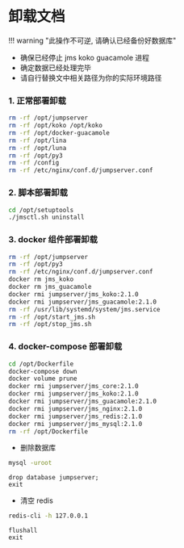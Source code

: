 # 卸载文档

!!! warning "此操作不可逆, 请确认已经备份好数据库"

- 确保已经停止 jms koko guacamole 进程
- 确定数据已经处理完毕
- 请自行替换文中相关路径为你的实际环境路径

### 1. 正常部署卸载

```sh
rm -rf /opt/jumpserver
rm -rf /opt/koko /opt/koko
rm -rf /opt/docker-guacamole
rm -rf /opt/lina
rm -rf /opt/luna
rm -rf /opt/py3
rm -rf /config
rm -rf /etc/nginx/conf.d/jumpserver.conf
```

### 2. 脚本部署卸载

```sh
cd /opt/setuptools
./jmsctl.sh uninstall
```

### 3. docker 组件部署卸载

```sh
rm -rf /opt/jumpserver
rm -rf /opt/py3
rm -rf /etc/nginx/conf.d/jumpserver.conf
docker rm jms_koko
docker rm jms_guacamole
docker rmi jumpserver/jms_koko:2.1.0
docker rmi jumpserver/jms_guacamole:2.1.0
rm -rf /usr/lib/systemd/system/jms.service
rm -rf /opt/start_jms.sh
rm -rf /opt/stop_jms.sh
```

### 4. docker-compose 部署卸载

```sh
cd /opt/Dockerfile
docker-compose down
docker volume prune
docker rmi jumpserver/jms_core:2.1.0
docker rmi jumpserver/jms_koko:2.1.0
docker rmi jumpserver/jms_guacamole:2.1.0
docker rmi jumpserver/jms_nginx:2.1.0
docker rmi jumpserver/jms_redis:2.1.0
docker rmi jumpserver/jms_mysql:2.1.0
rm -rf /opt/Dockerfile
```

- 删除数据库

```sh
mysql -uroot
```

```mysql
drop database jumpserver;
exit
```

- 清空 redis

```sh
redis-cli -h 127.0.0.1
```

```redis
flushall
exit
```
